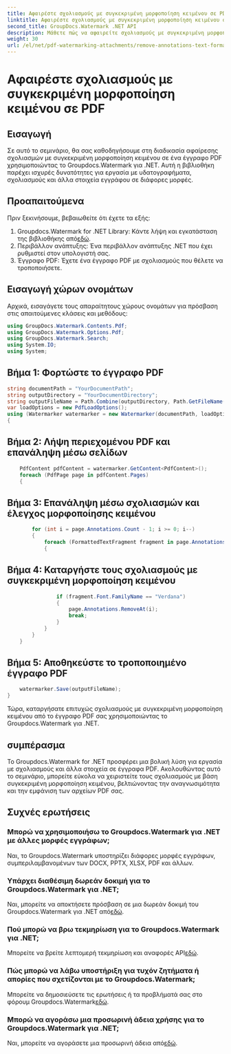 ```yaml
---
title: Αφαιρέστε σχολιασμούς με συγκεκριμένη μορφοποίηση κειμένου σε PDF
linktitle: Αφαιρέστε σχολιασμούς με συγκεκριμένη μορφοποίηση κειμένου σε PDF
second_title: GroupDocs.Watermark .NET API
description: Μάθετε πώς να αφαιρείτε σχολιασμούς με συγκεκριμένη μορφοποίηση κειμένου σε έγγραφα PDF χρησιμοποιώντας το υδατογράφημα Groupdocs για .NET.
weight: 30
url: /el/net/pdf-watermarking-attachments/remove-annotations-text-formatting-pdf/
---
```


# Αφαιρέστε σχολιασμούς με συγκεκριμένη μορφοποίηση κειμένου σε PDF

## Εισαγωγή
Σε αυτό το σεμινάριο, θα σας καθοδηγήσουμε στη διαδικασία αφαίρεσης σχολιασμών με συγκεκριμένη μορφοποίηση κειμένου σε ένα έγγραφο PDF χρησιμοποιώντας το Groupdocs.Watermark για .NET. Αυτή η βιβλιοθήκη παρέχει ισχυρές δυνατότητες για εργασία με υδατογραφήματα, σχολιασμούς και άλλα στοιχεία εγγράφου σε διάφορες μορφές.
## Προαπαιτούμενα
Πριν ξεκινήσουμε, βεβαιωθείτε ότι έχετε τα εξής:
1.  Groupdocs.Watermark for .NET Library: Κάντε λήψη και εγκατάσταση της βιβλιοθήκης από[εδώ](https://releases.groupdocs.com/Watermark/net/).
2. Περιβάλλον ανάπτυξης: Ένα περιβάλλον ανάπτυξης .NET που έχει ρυθμιστεί στον υπολογιστή σας.
3. Έγγραφο PDF: Έχετε ένα έγγραφο PDF με σχολιασμούς που θέλετε να τροποποιήσετε.

## Εισαγωγή χώρων ονομάτων
Αρχικά, εισαγάγετε τους απαραίτητους χώρους ονομάτων για πρόσβαση στις απαιτούμενες κλάσεις και μεθόδους:
```csharp
using GroupDocs.Watermark.Contents.Pdf;
using GroupDocs.Watermark.Options.Pdf;
using GroupDocs.Watermark.Search;
using System.IO;
using System;
```
## Βήμα 1: Φορτώστε το έγγραφο PDF
```csharp
string documentPath = "YourDocumentPath";
string outputDirectory = "YourDocumentDirectory";
string outputFileName = Path.Combine(outputDirectory, Path.GetFileName(documentPath));
var loadOptions = new PdfLoadOptions();
using (Watermarker watermarker = new Watermarker(documentPath, loadOptions))
{
```
## Βήμα 2: Λήψη περιεχομένου PDF και επανάληψη μέσω σελίδων
```csharp
    PdfContent pdfContent = watermarker.GetContent<PdfContent>();
    foreach (PdfPage page in pdfContent.Pages)
    {
```
## Βήμα 3: Επανάληψη μέσω σχολιασμών και έλεγχος μορφοποίησης κειμένου
```csharp
        for (int i = page.Annotations.Count - 1; i >= 0; i--)
        {
            foreach (FormattedTextFragment fragment in page.Annotations[i].FormattedTextFragments)
            {
```
## Βήμα 4: Καταργήστε τους σχολιασμούς με συγκεκριμένη μορφοποίηση κειμένου
```csharp
                if (fragment.Font.FamilyName == "Verdana")
                {
                    page.Annotations.RemoveAt(i);
                    break;
                }
            }
        }
    }
```
## Βήμα 5: Αποθηκεύστε το τροποποιημένο έγγραφο PDF
```csharp
    watermarker.Save(outputFileName);
}
```
Τώρα, καταργήσατε επιτυχώς σχολιασμούς με συγκεκριμένη μορφοποίηση κειμένου από το έγγραφο PDF σας χρησιμοποιώντας το Groupdocs.Watermark για .NET.

## συμπέρασμα
Το Groupdocs.Watermark for .NET προσφέρει μια βολική λύση για εργασία με σχολιασμούς και άλλα στοιχεία σε έγγραφα PDF. Ακολουθώντας αυτό το σεμινάριο, μπορείτε εύκολα να χειριστείτε τους σχολιασμούς με βάση συγκεκριμένη μορφοποίηση κειμένου, βελτιώνοντας την αναγνωσιμότητα και την εμφάνιση των αρχείων PDF σας.
## Συχνές ερωτήσεις
### Μπορώ να χρησιμοποιήσω το Groupdocs.Watermark για .NET με άλλες μορφές εγγράφων;
Ναι, το Groupdocs.Watermark υποστηρίζει διάφορες μορφές εγγράφων, συμπεριλαμβανομένων των DOCX, PPTX, XLSX, PDF και άλλων.
### Υπάρχει διαθέσιμη δωρεάν δοκιμή για το Groupdocs.Watermark για .NET;
 Ναι, μπορείτε να αποκτήσετε πρόσβαση σε μια δωρεάν δοκιμή του Groupdocs.Watermark για .NET από[εδώ](https://releases.groupdocs.com/).
### Πού μπορώ να βρω τεκμηρίωση για το Groupdocs.Watermark για .NET;
 Μπορείτε να βρείτε λεπτομερή τεκμηρίωση και αναφορές API[εδώ](https://tutorials.groupdocs.com/Watermark/net/).
### Πώς μπορώ να λάβω υποστήριξη για τυχόν ζητήματα ή απορίες που σχετίζονται με το Groupdocs.Watermark;
 Μπορείτε να δημοσιεύσετε τις ερωτήσεις ή τα προβλήματά σας στο φόρουμ Groupdocs.Watermark[εδώ](https://forum.groupdocs.com/c/watermark/19).
### Μπορώ να αγοράσω μια προσωρινή άδεια χρήσης για το Groupdocs.Watermark για .NET;
 Ναι, μπορείτε να αγοράσετε μια προσωρινή άδεια από[εδώ](https://purchase.groupdocs.com/temporary-license/).
